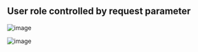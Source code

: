 ## User role controlled by request parameter  
![image](https://user-images.githubusercontent.com/22276823/124279145-5643bf80-db71-11eb-890e-af6f3513d9c2.png)

![image](https://user-images.githubusercontent.com/22276823/124279116-4cba5780-db71-11eb-922f-47949593da46.png)
